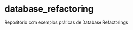 database_refactoring
====================

Repositório com exemplos práticas de Database Refactorings
